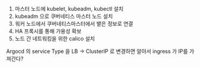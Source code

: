 1. 마스터 노드에 kubelet, kubeadm, kubectl 설치
2. kubeadm 으로 쿠버네티스 마스터 노드 설치
3. 워커 노드에서 쿠버네티스마스터에서 뱉은 정보로 연결
4. HA 프록시를 통해 가용성 확보
5. 노드 간 네트워킹을 위한 calico 설치


Argocd 의 service Type 을 LB -> ClusterIP 로 변경하면 알아서 ingress 가 IP를 가져간다? 

